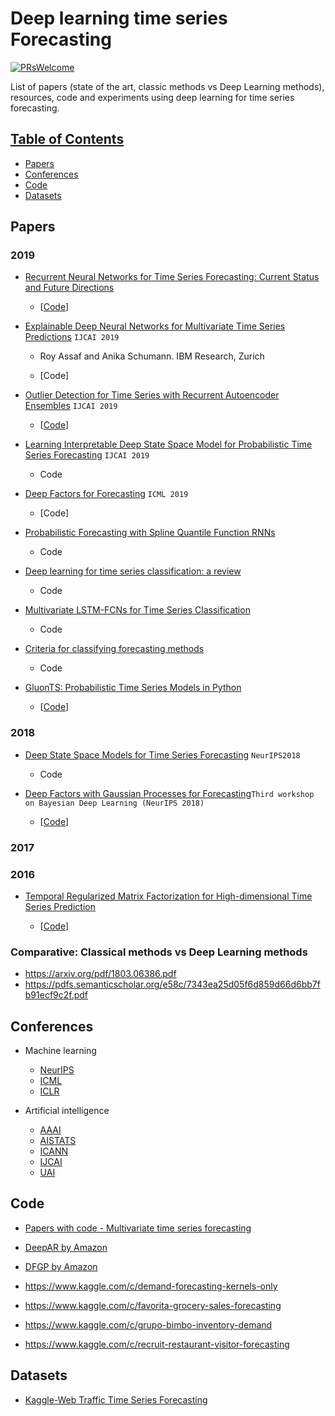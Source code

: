 # Deep learning time series Forecasting
[![PRsWelcome](https://img.shields.io/badge/PRs-welcome-brightgreen.svg?style=flat-square)](http://makeapullrequest.com)


List of papers (state of the art, classic methods vs Deep Learning methods), resources, code and experiments using deep learning for time series forecasting.

## [Table of Contents]()

* [Papers](#Papers)
* [Conferences](#Conferences)
* [Code](#Code)
* [Datasets](#Datasets)


## Papers

### 2019

- [Recurrent Neural Networks for Time Series Forecasting: Current Status and Future Directions](https://arxiv.org/pdf/1909.00590.pdf)

  - [[Code](https://github.com/HansikaPH/time-series-forecasting)]

- [Explainable Deep Neural Networks for Multivariate Time Series Predictions](https://www.ijcai.org/proceedings/2019/0932.pdf) `IJCAI 2019`

  - Roy Assaf and Anika Schumann. IBM Research, Zurich

  - [Code]
  
- [Outlier Detection for Time Series with Recurrent Autoencoder Ensembles](https://www.ijcai.org/proceedings/2019/0378.pdf) `IJCAI 2019`

  - [[Code](https://github.com/tungk/OED)]

- [Learning Interpretable Deep State Space Model for Probabilistic Time Series Forecasting](https://www.ijcai.org/proceedings/2019/0402.pdf) `IJCAI 2019`
 
  - Code

- [Deep Factors for Forecasting](https://arxiv.org/pdf/1905.12417.pdf) `ICML 2019`

  - [Code]

- [Probabilistic Forecasting with Spline Quantile Function RNNs](http://proceedings.mlr.press/v89/gasthaus19a/gasthaus19a.pdf)

  - Code

- [Deep learning for time series classification: a review](https://arxiv.org/abs/1809.04356)
  
  - Code
  
- [Multivariate LSTM-FCNs for Time Series Classification](https://arxiv.org/abs/1801.04503)

  - Code

- [Criteria for classifying forecasting methods](https://www.sciencedirect.com/science/article/pii/S0169207019301529)

  - Code

- [GluonTS: Probabilistic Time Series Models in Python](https://arxiv.org/abs/1906.05264)

   - [[Code](https://gluon-ts.mxnet.io)]

### 2018 

- [Deep State Space Models for Time Series Forecasting](https://papers.nips.cc/paper/8004-deep-state-space-models-for-time-series-forecasting.pdf) `NeurIPS2018`

  - Code

- [Deep Factors with Gaussian Processes for Forecasting](https://arxiv.org/abs/1812.00098)`Third workshop on Bayesian Deep Learning (NeurIPS 2018)`
  
  - [[Code](https://aws.amazon.com/blogs/machine-learning/now-available-in-amazon-sagemaker-deepar-algorithm-for-more-accurate-time-series-forecasting/)]
  
### 2017


### 2016

- [Temporal Regularized Matrix Factorization for High-dimensional Time Series Prediction](https://papers.nips.cc/paper/6160-temporal-regularized-matrix-factorization-for-high-dimensional-time-series-prediction)
 
  - [[Code](https://github.com/rofuyu/exp-trmf-nips16)]
  
### Comparative: Classical methods vs Deep Learning methods

- https://arxiv.org/pdf/1803.06386.pdf
- https://pdfs.semanticscholar.org/e58c/7343ea25d05f6d859d66d6bb7fb91ecf9c2f.pdf


## Conferences

- Machine learning
   * [NeurIPS](https://nips.cc/) 
   * [ICML](https://icml.cc/) 
   * [ICLR](https://iclr.cc/)

- Artificial intelligence
   * [AAAI](https://www.aaai.org/)
   * [AISTATS](https://www.aistats.org/)
   * [ICANN](https://e-nns.org/icann2019/)   
   * [IJCAI](https://www.ijcai.org/)
   * [UAI](http://www.auai.org/)


## Code

- [Papers with code - Multivariate time series forecasting](https://paperswithcode.com/task/multivariate-time-series-forecasting)

- [DeepAR by Amazon](https://docs.aws.amazon.com/sagemaker/latest/dg/deepar.html)

- [DFGP by Amazon](https://aws.amazon.com/blogs/machine-learning/now-available-in-amazon-sagemaker-deepar-algorithm-for-more-accurate-time-series-forecasting/)

- https://www.kaggle.com/c/demand-forecasting-kernels-only

- https://www.kaggle.com/c/favorita-grocery-sales-forecasting

- https://www.kaggle.com/c/grupo-bimbo-inventory-demand

- https://www.kaggle.com/c/recruit-restaurant-visitor-forecasting

## Datasets

- [Kaggle-Web Traffic Time Series Forecasting](https://www.kaggle.com/c/web-traffic-time-series-forecasting)
